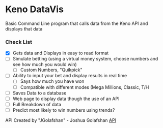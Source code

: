 # Keno DataVis
Basic Command Line program that calls data from the Keno API and displays that data

### Check List
- [x] Gets data and Displays in easy to read format
- [ ] Simulate betting (using a virtual money system, choose numbers and see how much you would win)
  - [ ] Custom Numbers, "Quikpick"
- [ ] Ability to input your bet and display results in real time
  - [ ] Says how much you have won
  - [ ] Compatible with different modes (Mega Millions, Classic, T/H
- [ ] Saves Data to a database
- [ ] Web page to display data though the use of an API
- [ ] Full Breakdown of data
- [ ] Predict most likely to win numbers using trends?

API Created by "JGolafshan" - Joshua Golafshan [API](https://github.com/JGolafshan/keno-api)
